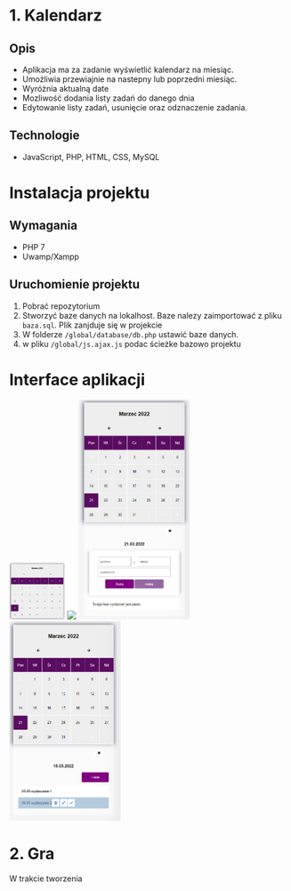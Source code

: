 <!-- # Klika małych projektów JavaScript-HTML-CSS-PHP -->

# 1. Kalendarz
## Opis
* Aplikacja ma za zadanie wyświetlić kalendarz na miesiąc. 
* Umożliwia przewiajnie na nastepny lub poprzedni miesiąc.
* Wyróżnia aktualną date 
* Mozliwość dodania listy zadań do danego dnia
* Edytowanie listy zadań, usunięcie oraz odznaczenie zadania.

## Technologie
* JavaScript, PHP, HTML, CSS, MySQL

# Instalacja projektu
## Wymagania 
* PHP 7
* Uwamp/Xampp

## Uruchomienie projektu
1. Pobrać repozytorium
2. Stworzyć baze danych na lokalhost. Baze nalezy zaimportować z pliku ```baza.sql```. Plik zanjduje się w projekcie
3. W folderze ```/global/database/db.php``` ustawić baze danych.
4. w pliku ```/global/js.ajax.js``` podac ścieżke bazowo projektu

# Interface aplikacji
<!-- ![image 1](./global/img/interface/kalendarz.png)
![image 1](./global/img/interface/kolejnyMiesi%C4%85c.png)
![image 1](./global/img/interface/FormularzDodaniaWydarznia.png)
![image 1](./global/img/interface//NarzedziaZlista_wydarzen.png) -->
<img src='./global/img/interface/kalendarz.png' width='100px'>
<img src='./global/img/interface/kolejnyMiesi%C4%85c.png' width='200px'>
<img src='./global/img/interface/FormularzDodaniaWydarznia.png' width='200px'>
<img src='./global/img/interface//NarzedziaZlista_wydarzen.png' width='200px'>


# 2. Gra 
W trakcie tworzenia 



